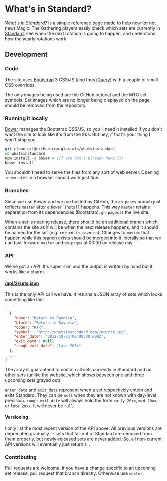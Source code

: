 # What's in Standard?

*[What's in Standard?][0]* is a simple reference page made to help new (or not new) Magic: The Gathering players easily
check which sets are currently in [Standard][1], see when the next rotation is going to happen, and understand how the
yearly rotations work.

## Development

### Code

The site uses [Bootstrap][2] 3 CSS/JS (and thus [jQuery][3]) with a couple of small CSS overrides.

The only images being used are the GitHub octocat and the MTG set symbols. Set images which are no longer being
displayed on the page should be removed from the repository.

### Running it locally

[Bower][4] manages the Bootstrap CSS/JS, so you'll need it installed if you don't want the site to look like it's from
the 90s. But hey, if that's your thing I won't stop you.

```bash
git clone git@github.com:glacials/whatsinstandard
cd whatsinstandard
npm install -g bower # (if you don't already have it)
bower install
```

You shouldn't need to serve the files from any sort of web server. Opening `index.html` in a browser should work just
fine.

### Branches

Since we use Bower and we are hosted by GitHub, the `gh-pages` branch just reflects `master` after a `bower install`
happens. This way `master` retains separation from its dependencies (Bootstrap). `gh-pages` is the live site.

When a set is nearing release, there should be an additional branch which contains the site as it will be when the next
release happens, and it should be named for the set (e.g. `return-to-ravnica`). Changes to `master` that happen while
this branch exists should be merged into it liberally so that we can fast-forward `master` and `gh-pages` at 00:00 on
release day.

### API

We've got an API. It's super slim and the output is written by hand but it works like a charm.

#### [/api/2/sets.json](http://whatsinstandard.com/api/2/sets.json)

This is the only API call we have. It returns a JSON array of sets which looks something like this:

```json
[
  {
    "name": "Return to Ravnica",
    "block": "Return to Ravnica",
    "code": "RTR",
    "symbol": "http://whatsinstandard.com/img/rtr.jpg",
    "enter_date": "2012-10-05T00:00:00.000Z",
    "exit_date": null,
    "rough_exit_date": "late 2014"
  },
  ...
]
```

The array is guaranteed to contain all sets currently in Standard and no other sets (unlike the website, which shows
between one and three upcoming sets grayed out).

`enter_date` and `exit_date` represent when a set respectively enters and exits Standard. They can be `null` when they
are not known with day-level precision.  `rough_exit_date` will always hold the form `early 20xx`, `mid 20xx`, or `late
20xx`. It will never be `null`.

#### Versioning

I only list the most recent version of the API above. All previous versions are deprecated gradually -- sets that fall
out of Standard are removed from them properly, but newly-released sets are never added. So, all non-current API
versions will eventually just return `[]`.

### Contributing

Pull requests are welcome. If you have a change specific to an upcoming set release, pull request that branch directly.
Otherwise use `master`.

[0]: http://whatsinstandard.com/
[1]: http://www.wizards.com/magic/magazine/article.aspx?x=judge/resources/sfrstandard
[2]: https://github.com/twbs/bootstrap
[3]: https://github.com/jquery/jquery
[4]: https://github.com/bower/bower
